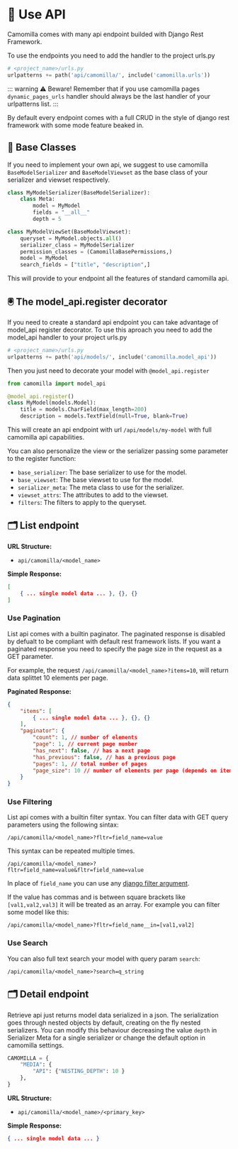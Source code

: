 # 🐝 Use API 

Camomilla comes with many api endpoint builded with Django Rest Framework. 

To use the endpoints you need to add the handler to the project urls.py

```python
# <project_name>/urls.py
urlpatterns += path('api/camomilla/', include('camomilla.urls'))
```

::: warning ⚠️ Beware!
Remember that if you use camomilla pages `dynamic_pages_urls` handler should always be the last handler of your urlpatterns list.
:::

By default every endpoint comes with a full CRUD in the style of django rest framework with some mode feature beaked in.

## 🧱 Base Classes

If you need to implement your own api, we suggest to use camomilla `BaseModelSerializer` and `BaseModelViewset` as the base class of your serializer and viewset respectively. 

```python
class MyModelSerializer(BaseModelSerializer):
    class Meta:
        model = MyModel
        fields = "__all__"
        depth = 5
```

```python
class MyModelViewSet(BaseModelViewset):
    queryset = MyModel.objects.all()
    serializer_class = MyModelSerializer
    permission_classes = (CamomillaBasePermissions,)
    model = MyModel
    search_fields = ["title", "description",]
```

This will provide to your endpoint all the features of standard camomilla api.


## 🖲️ The model_api.register decorator
If you need to create a standard api endpoint  you can take advantage of model_api register decorator. 
To use this aproach you need to add the model_api handler to your project urls.py

```python
# <project_name>/urls.py
urlpatterns += path('api/models/', include('camomilla.model_api'))
```

Then you just need to decorate your model with `@model_api.register`

```python
from camomilla import model_api

@model_api.register()
class MyModel(models.Model):
    title = models.CharField(max_length=200)
    description = models.TextField(null=True, blank=True)
```

This will create an api endpoint with url  `/api/models/my-model` with full camomilla api capabilities.

You can also personalize the view or the serializer passing some parameter to the register function:

-  `base_serializer`: The base serializer to use for the model.
-  `base_viewset`: The base viewset to use for the model.
-  `serializer_meta`: The meta class to use for the serializer.
-  `viewset_attrs`: The attributes to add to the viewset.
-  `filters`: The filters to apply to the queryset.


## 🗂️ List endpoint

__URL Structure:__
 - `api/camomilla/<model_name>`

__Simple Response:__
```json
[
    { ... single model data ... }, {}, {}
]
```

### Use Pagination

List api comes with a builtin paginator.
The paginated response is disabled by defualt to be compliant with default rest framework lists. 
If you want a paginated response you need to specify the page size in the request as a GET parameter.

For example, the request `/api/camomilla/<model_name>?items=10`, will return data splittet 10 elements per page.

__Paginated Response:__
```json
{
    "items": [
        { ... single model data ... }, {}, {}
    ],
    "paginator": {
        "count": 1, // number of elements
        "page": 1, // current page number
        "has_next": false, // has a next page
        "has_previous": false, // has a previous page
        "pages": 1, // total number of pages
        "page_size": 10 // number of elements per page (depends on items parameter)
    }
}
```

### Use Filtering
List api comes with a builtin filter syntax.
You can filter data with GET query parameters using the following sintax:

```/api/camomilla/<model_name>?fltr=field_name=value```

This syntax can be repeated multiple times.

```/api/camomilla/<model_name>?fltr=field_name=value&fltr=field_name=value```

In place of `field_name` you can use any [django filter argument](https://docs.djangoproject.com/en/4.2/topics/db/queries/#retrieving-specific-objects-with-filters).  

If the value has commas and is between square brackets like `[val1,val2,val3]` it will be treated as an array.
For example you can filter some model like this:

```/api/camomilla/<model_name>?fltr=field_name__in=[val1,val2]```

### Use Search

You can also full text search your model with query param `search`:

```/api/camomilla/<model_name>?search=q_string```


## 🗂️ Detail endpoint

Retrieve api just returns model data serialized in a json.
The serialization goes through nested objects by default, creating on the fly nested serializers.
You can modify this behaviour decreasing the value `depth` in Serializer Meta for a single serializer or change the default option in camomilla settings.

```python
CAMOMILLA = {
    "MEDIA": {
        "API": {"NESTING_DEPTH": 10 }
    },
}
```

__URL Structure:__
 - `api/camomilla/<model_name>/<primary_key>`

__Simple Response:__
```json
{ ... single model data ... }
```
